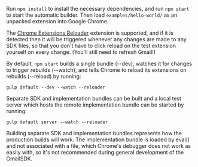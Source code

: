 Run `npm install` to install the necessary dependencies, and run `npm start` to
start the automatic builder. Then load `examples/hello-world/` as an unpacked
extension into Google Chrome.

The [Chrome Extensions
Reloader](https://chrome.google.com/webstore/detail/extensions-reloader/fimgfedafeadlieiabdeeaodndnlbhid)
extension is supported, and if it is detected then it will be triggered whenever
any changes are made to any SDK files, so that you don't have to click reload on
the test extension yourself on every change. (You'll still need to refresh
Gmail!)

By default, `npm start` builds a single bundle (--dev), watches it for changes
to trigger rebuilds (--watch), and tells Chrome to reload its extensions on
rebuilds (--reload) by running:

    gulp default --dev --watch --reloader

Separate SDK and implementation bundles can be built and a local test server
which hosts the remote implementation bundle can be started by running:

    gulp default server --watch --reloader

Building separate SDK and implementation bundles represents how the production
builds will work. The implementation bundle is loaded by eval() and not
associated with a file, which Chrome's debugger does not work as easily with, so
it's not recommended during general development of the GmailSDK.
